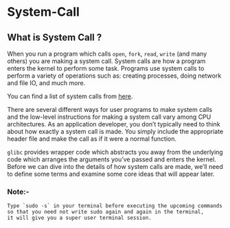 # System-Call


## What is System Call ?
When you run a program which calls `open`, `fork`, `read`, `write` (and many others) you are making a system call.
System calls are how a program enters the kernel to perform some task. Programs use system calls to perform a variety of operations such as: creating processes, doing network and file IO, and much more.

You can find a list of system calls from [here](http://man7.org/linux/man-pages/man2/syscalls.2.html).

There are several different ways for user programs to make system calls and the low-level instructions for making a system call vary among CPU architectures.
As an application developer, you don’t typically need to think about how exactly a system call is made. You simply include the appropriate header file and make the call as if it were a normal function.

`glibc` provides wrapper code which abstracts you away from the underlying code which arranges the arguments you’ve passed and enters the kernel.
Before we can dive into the details of how system calls are made, we’ll need to define some terms and examine some core ideas that will appear later.

### Note:-
```
Type `sudo -s` in your terminal before executing the upcoming commands so that you need not write sudo again and again in the terminal, 
it will give you a super user terminal session.
```


